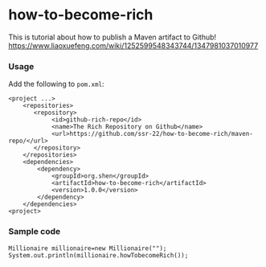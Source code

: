 # how-to-become-rich

This is tutorial about how to publish a Maven artifact to Github!
https://www.liaoxuefeng.com/wiki/1252599548343744/1347981037010977

### Usage

Add the following to `pom.xml`:

```
<project ...>
    <repositories>
       <repository>
            <id>github-rich-repo</id>
            <name>The Rich Repository on Github</name>
            <url>https://github.com/ssr-22/how-to-become-rich/maven-repo/</url>
       </repository>
    </repositories>
    <dependencies>
        <dependency>
            <groupId>org.shen</groupId>
            <artifactId>how-to-become-rich</artifactId>
            <version>1.0.0</version>
        </dependency>
    </dependencies>
<project>
```

### Sample code

```
Millionaire millionaire=new Millionaire("");
System.out.println(millionaire.howTobecomeRich());
```